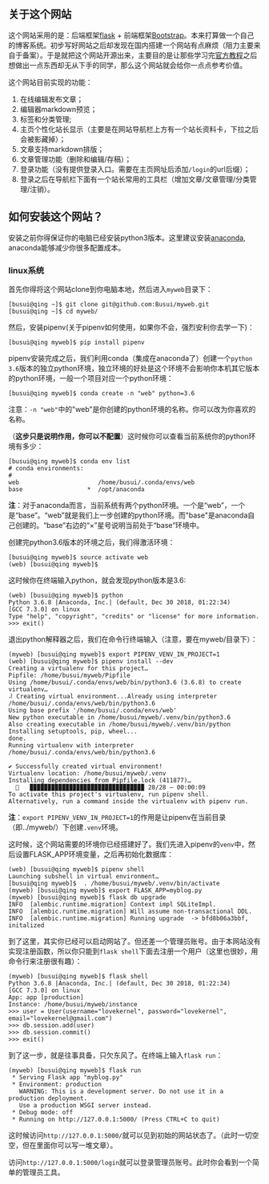 ## 关于这个网站  

这个网站采用的是：后端框架[flask](http://flask.pocoo.org/) + 前端框架[Bootstrap](https://getbootstrap.com/)。本来打算做一个自己的博客系统。初步写好网站之后却发现在国内搭建一个网站有点麻烦（阻力主要来自于备案）。于是就把这个网站开源出来，主要目的是让那些学习完[官方教程](http://flask.pocoo.org/docs/1.0/)之后想做出一点东西却无从下手的同学，那么这个网站就会给你一点点参考价值。  

这个网站目前实现的功能：  
1. 在线编辑发布文章；  
2. 编辑器markdown预览；  
3. 标签和分类管理;  
4. 主页个性化站长显示（主要是在网站导航栏上方有一个站长资料卡，下拉之后会被影藏掉）；   
5. 文章支持markdown排版；  
6. 文章管理功能（删除和编辑/存稿）；  
7. 登录功能（没有提供登录入口。需要在主页网址后添加`/login`的url后缀）；
8. 登录之后在导航栏下面有一个站长常用的工具栏（增加文章/文章管理/分类管理/注销）。  

## 如何安装这个网站？  

安装之前你得保证你的电脑已经安装python3版本。这里建议安装[anaconda](https://www.anaconda.com/), anaconda能够减少你很多配置成本。  


### linux系统  

首先你得将这个网站clone到你电脑本地，然后进入`myweb`目录下：  
```
[busui@qing ~]$ git clone git@github.com:Busui/myweb.git
[busui@qing ~]$ cd myweb/
```


然后，安装pipenv(关于pipenv如何使用，如果你不会，强烈安利你去学一下)：    
```
[busui@qing myweb]$ pip install pipenv
```


pipenv安装完成之后，我们利用conda（集成在anaconda了）创建一个`python 3.6`版本的独立python环境，独立环境的好处是这个环境不会影响你本机其它版本的python环境，一般一个项目对应一个python环境：  
```
[busui@qing myweb]$ conda create -n "web" python=3.6
```
注意：`-n "web"`中的"web"是你创建的python环境的名称。你可以改为你喜欢的名称。  


（**这步只是说明作用，你可以不配置**）这时候你可以查看当前系统你的python环境有多少：  
```
[busui@qing myweb]$ conda env list
# conda environments:
#
web                      /home/busui/.conda/envs/web
base                  *  /opt/anaconda
```
**注**：对于anaconda而言，当前系统有两个python环境。一个是“web”，一个是“base”。“web”就是我们上一步创建的python环境。而"base"是anaconda自己创建的。“base”右边的“×”星号说明当前处于“base”环境中。 


创建完python3.6版本的环境之后，我们得激活环境：  
```
[busui@qing myweb]$ source activate web
(web) [busui@qing myweb]$ 
```


这时候你在终端输入python，就会发现python版本是3.6:  
```
(web) [busui@qing myweb]$ python
Python 3.6.8 |Anaconda, Inc.| (default, Dec 30 2018, 01:22:34) 
[GCC 7.3.0] on linux
Type "help", "copyright", "credits" or "license" for more information.
>>> exit()
```


退出python解释器之后，我们在命令行终端输入（注意，要在myweb/目录下）：  
```
(myweb) [busui@qing myweb]$ export PIPENV_VENV_IN_PROJECT=1
(web) [busui@qing myweb]$ pipenv install --dev
Creating a virtualenv for this project…
Pipfile: /home/busui/myweb/Pipfile
Using /home/busui/.conda/envs/web/bin/python3.6 (3.6.8) to create virtualenv…
⠼ Creating virtual environment...Already using interpreter /home/busui/.conda/envs/web/bin/python3.6
Using base prefix '/home/busui/.conda/envs/web'
New python executable in /home/busui/myweb/.venv/bin/python3.6
Also creating executable in /home/busui/myweb/.venv/bin/python
Installing setuptools, pip, wheel...
done.
Running virtualenv with interpreter /home/busui/.conda/envs/web/bin/python3.6

✔ Successfully created virtual environment! 
Virtualenv location: /home/busui/myweb/.venv
Installing dependencies from Pipfile.lock (411877)…
  🐍   ▉▉▉▉▉▉▉▉▉▉▉▉▉▉▉▉▉▉▉▉▉▉▉▉▉▉▉▉▉▉▉▉ 28/28 — 00:00:09
To activate this project's virtualenv, run pipenv shell.
Alternatively, run a command inside the virtualenv with pipenv run.
```

**注**：`export PIPENV_VENV_IN_PROJECT=1`的作用是让pipenv在当前目录（即../myweb/）下创建`.venv`环境。  


这时候，这个网站需要的环境你已经搭建好了。我们先进入pipenv的`venv`中，然后设置FLASK_APP环境变量，之后再初始化数据库：  
```
(web) [busui@qing myweb]$ pipenv shell
Launching subshell in virtual environment…
[busui@qing myweb]$  . /home/busui/myweb/.venv/bin/activate
(myweb) [busui@qing myweb]$ export FLASK_APP=myblog.py
(myweb) [busui@qing myweb]$ flask db upgrade
INFO  [alembic.runtime.migration] Context impl SQLiteImpl.
INFO  [alembic.runtime.migration] Will assume non-transactional DDL.
INFO  [alembic.runtime.migration] Running upgrade  -> bfd8b06a3bbf, initalized
```


到了这里，其实你已经可以启动网站了。但还差一个管理员账号。由于本网站没有实现注册函数，所以你只能到`flask shell`下面去注册一个用户（这里也很妙，用命令行来注册很有趣）：  
```
(myweb) [busui@qing myweb]$ flask shell
Python 3.6.8 |Anaconda, Inc.| (default, Dec 30 2018, 01:22:34) 
[GCC 7.3.0] on linux
App: app [production]
Instance: /home/busui/myweb/instance
>>> user = User(username="lovekernel", password="lovekernel", email="lovekernel@gmail.com")
>>> db.session.add(user)
>>> db.session.commit()
>>> exit()
```

到了这一步，就是往事具备，只欠东风了。在终端上输入`flask run`：  
```
(myweb) [busui@qing myweb]$ flask run
 * Serving Flask app "myblog.py"
 * Environment: production
   WARNING: This is a development server. Do not use it in a production deployment.
   Use a production WSGI server instead.
 * Debug mode: off
 * Running on http://127.0.0.1:5000/ (Press CTRL+C to quit)
```
这时候访问`http://127.0.0.1:5000/`就可以见到初始的网站状态了。（此时一切空空，但在里面你可以写一堆文章）。  

访问`http://127.0.0.1:5000/login`就可以登录管理员账号。此时你会看到一个简单的管理员工具。
